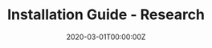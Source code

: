 ---
date: "2020-03-01T00:00:00Z"
external_link: ""
links:
- name: Install Guide
  url: https://lachlandeer.github.io/installation-guide
- icon: github
  icon_pack: fab
  name: GitHub Page
  url: https://github.com/lachlandeer/installation-guide
  
slides:
summary: Installation Guide for Ubuntu / Debian Systems. How I set up my machine. Brief on details.
tags:
- install-guide
title: Installation Guide - Research
url_code: ""
url_pdf: ""
url_slides: ""
url_video: ""
---